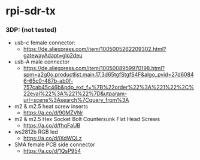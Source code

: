 # rpi-sdr-tx

### 3DP: (not tested)
- usb-c female connector:
  - https://de.aliexpress.com/item/1005005262209302.html?gatewayAdapt=glo2deu
- usb-A male connector
  - https://de.aliexpress.com/item/1005008959970198.html?spm=a2g0o.productlist.main.17.3d65tgfStgfS4F&algo_pvid=27d60846-65c0-487b-ab0f-757cab45c46b&pdp_ext_f=%7B%22order%22%3A%221%22%2C%22eval%22%3A%221%22%7D&utparam-url=scene%3Asearch%7Cquery_from%3A
- m2 & m2.5 heat screw inserts
  - https://a.co/d/90MZVNr
- m2 & m2.5 Hex Socket Bolt Countersunk Flat Head Screws 
  - https://a.co/d/fhqFaUB
- ws2812b RGB led
  - https://a.co/d/iXdWQLz
- SMA female PCB side connector
  - https://a.co/d/1QsP954
